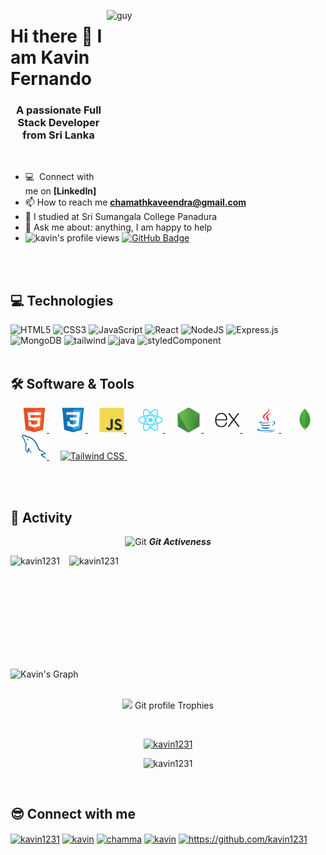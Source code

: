 
 <img align="right" height="270px" alt="guy" width="350" src="https://i.pinimg.com/originals/e4/26/70/e426702edf874b181aced1e2fa5c6cde.gif" /> </a>
 
### <h1>Hi there 👋 I am Kavin Fernando</h1>

<h3 align="center">A passionate Full Stack Developer from Sri Lanka</h3>
<br />

<!--- 🌱 &nbsp;I'm currently studying for Bsc. (Hons.) in IT at SLIIT AT Malabe-->
- :computer: &nbsp;Connect with me on **[LinkedIn]**
- 📫 How to reach me **chamathkaveendra@gmail.com**
- 📝 I studied at Sri Sumangala College Panadura
- 💬 Ask me about: anything, I am happy to help
- 	<img src="https://komarev.com/ghpvc/?username=kavin1231&label=Profile%20views&color=brightgreen&style=plastic" alt="kavin's profile views" /> 
	<a href="https://github.com/kavin1231?tab=followers"><img src="https://img.shields.io/github/followers/kavin1231?label=Followers&style=social" alt="GitHub Badge"></a>
<br><br>

## 💻 Technologies 

<div>
  <img  alt="HTML5" src="https://img.shields.io/badge/html5-%23E34F26.svg?style=for-the-badge&logo=html5&logoColor=white"/>
  <img  alt="CSS3" src="https://img.shields.io/badge/css3-%231572B6.svg?style=for-the-badge&logo=css3&logoColor=white"/>
  <img  alt="JavaScript" src="https://img.shields.io/badge/javascript-%23323330.svg?style=for-the-badge&logo=javascript&logoColor=%23F7DF1E"/>
  <img  alt="React" src="https://img.shields.io/badge/react-%2320232a.svg?style=for-the-badge&logo=react&logoColor=%2361DAFB"/> 
  <img  alt="NodeJS" src="https://img.shields.io/badge/node.js-%2343853D.svg?style=for-the-badge&logo=node-dot-js&logoColor=white"/>
  <img  alt="Express.js" src="https://img.shields.io/badge/express.js-%23404d59.svg?style=for-the-badge&logo=express&logoColor=%2361DAFB"/>
  <img  alt="MongoDB" src ="https://img.shields.io/badge/MongoDB-%234ea94b.svg?style=for-the-badge&logo=mongodb&logoColor=white"/>
  <img  alt="tailwind" src="https://img.shields.io/badge/Tailwind_CSS-38B2AC?style=for-the-badge&logo=tailwind-css&logoColor=white"/>
  <img  alt="java" src ="https://img.shields.io/badge/Java-ED8B00?style=for-the-badge&logo=java&logoColor=white"/>
  <img  alt="styledComponent" src ="https://img.shields.io/badge/styled--components-DB7093?style=for-the-badge&logo=styled-components&logoColor=white"/>
 <br><br>
</div>

 ## 🛠️ Software & Tools
 
<p>
&emsp;
  <a href="https://developer.mozilla.org/en-US/docs/Web/HTML" target="_blank" rel="noreferrer">
    <img src="https://raw.githubusercontent.com/devicons/devicon/master/icons/html5/html5-original.svg" alt="HTML5" width="40" height="40"/>
  </a>
&emsp;
  <a href="https://developer.mozilla.org/en-US/docs/Web/CSS" target="_blank" rel="noreferrer">
    <img src="https://raw.githubusercontent.com/devicons/devicon/master/icons/css3/css3-original.svg" alt="CSS3" width="40" height="40"/>
  </a>
&emsp;
  <a href="https://developer.mozilla.org/en-US/docs/Web/JavaScript" target="_blank" rel="noreferrer">
    <img src="https://raw.githubusercontent.com/devicons/devicon/master/icons/javascript/javascript-original.svg" alt="JavaScript" width="40" height="40"/>
  </a>
&emsp;
  <a href="https://reactjs.org/" target="_blank" rel="noreferrer">
    <img src="https://raw.githubusercontent.com/devicons/devicon/master/icons/react/react-original.svg" alt="React" width="40" height="40"/>
  </a>
&emsp;
  <a href="https://nodejs.org" target="_blank" rel="noreferrer">
    <img src="https://raw.githubusercontent.com/devicons/devicon/master/icons/nodejs/nodejs-original.svg" alt="Node.js" width="40" height="40"/>
  </a>
&emsp;
  <a href="https://expressjs.com" target="_blank" rel="noreferrer">
    <img src="https://raw.githubusercontent.com/devicons/devicon/master/icons/express/express-original.svg" alt="Express.js" width="40" height="40"/>
  </a>
&emsp;
  <a href="https://www.java.com" target="_blank" rel="noreferrer">
    <img src="https://raw.githubusercontent.com/devicons/devicon/master/icons/java/java-original.svg" alt="Java" width="40" height="40"/>
  </a>
&emsp;
  <a href="https://www.mongodb.com/" target="_blank" rel="noreferrer">
    <img src="https://raw.githubusercontent.com/devicons/devicon/master/icons/mongodb/mongodb-original.svg" alt="MongoDB" width="40" height="40"/>
  </a>
&emsp;
  <a href="https://www.mysql.com/" target="_blank" rel="noreferrer">
    <img src="https://raw.githubusercontent.com/devicons/devicon/master/icons/mysql/mysql-original.svg" alt="MySQL" width="40" height="40"/>
  </a>
&emsp;
  <a href="https://tailwindcss.com/" target="_blank" rel="noreferrer">
    <img src="https://www.vectorlogo.zone/logos/tailwindcss/tailwindcss-icon.svg" alt="Tailwind CSS" width="40" height="40"/>
  </a>
&emsp;
    
</p>


<br><br>

## 🚥 Activity

<p align="center">
 <img src="https://media.giphy.com/media/W5eoZHPpUx9sapR0eu/giphy.gif" width="30" alt="Git"/>&nbsp;<i><b>Git Activeness</b></i>
</p>
 
<p>
 <img align="left" src="https://github-readme-stats.vercel.app/api/top-langs?username=kavin1231&langs_count=8&show_icons=true&locale=en&layout=compact&theme=chartreuse-dark" alt="kavin1231" />
</p>
<p>&nbsp;<img align="right" src="https://github-readme-stats.vercel.app/api?username=kavin1231&show_icons=true&locale=en&theme=chartreuse-dark" alt="kavin1231" width="410"/>
</p>

<br><br><br><br><br><br><br><br>

![Kavin's Graph](https://github-readme-activity-graph.vercel.app/graph?username=kavin1231&custom_title=kavin's%20GitHub%20Activity%20Graph&bg_color=0D1117&color=7F3FBF&line=7F3FBF&point=7F3FBF&area_color=FFFFFF&title_color=FFFFFF&area=true)
<br><br>
<p align="center">
 <img src="https://media.giphy.com/media/QaMcXSekUWx7aogAUr/giphy.gif" width="30" />&nbsp;Git profile Trophies
</p>
<br>


<p align="center">
 <a href="https://github.com/ryo-ma/github-profile-trophy">
  <img src="https://github-profile-trophy.vercel.app/?username=kavin1231&layout=compact&theme=algolia" alt="kavin1231" />
 </a>
</p>



<p align="center">
  <img  src="https://raw.githubusercontent.com/kavin1231/kavin1231/main/resources/img/github-contribution-grid-snake.svg"
    alt="kavin1231" />
</p>


<br>

## 😎 Connect with me
<p align="left">
  
<a href="https://linkedin.com/in/kavin-fernando" target="blank"><img align="center" src="https://www.svgrepo.com/show/448234/linkedin.svg" alt="kavin1231" height="30" width="40" /></a>
<a href="https://facebook.com/kavin.fernando" target="_blank"><img align="center" src="https://www.svgrepo.com/show/475686/stackoverflow-color.svg" alt="kavin" height="30" width="40" /></a>
 <a href="https://instagram.com/chamm.a11" target="_blank"><img align="center" src="https://www.svgrepo.com/show/475700/youtube-color.svg" alt="chamma" height="30" width="40" /></a>
<a href="mailTo:chamathkaveendra@gmail.com" target="blank"> <img align="center" src="https://www.svgrepo.com/show/349378/gmail.svg" alt="kavin" height="30" width="40" /></a>
<a href="https://github.com/kavin1231" target="blank"> <img align="center" alt="https://github.com/kavin1231" src="https://www.svgrepo.com/show/512317/github-142.svg" height="30" width="40" /></a>
</p>
<br>

<br>

